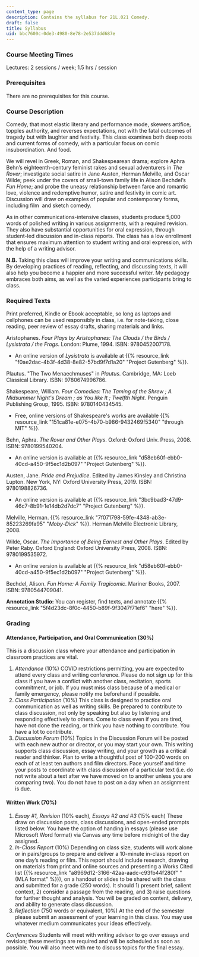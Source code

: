 ```yaml
---
content_type: page
description: Contains the syllabus for 21L.021 Comedy.
draft: false
title: Syllabus
uid: bbc7600c-0de3-4980-8e78-2e537ddd687e
---
```

### Course Meeting Times

Lectures: 2 sessions / week; 1.5 hrs / session

### Prerequisites

There are no prerequisites for this course.

### Course Description

Comedy, that most elastic literary and performance mode, skewers artifice, topples authority, and reverses expectations, not with the fatal outcomes of tragedy but with laughter and festivity. This class examines both deep roots and current forms of comedy, with a particular focus on comic insubordination. And food.

We will revel in Greek, Roman, and Shakespearean drama; explore Aphra Behn’s eighteenth-century feminist rakes and sexual adventurers in *The Rover*; investigate social satire in Jane Austen, Herman Melville, and Oscar Wilde; peek under the covers of small-town family life in Alison Bechdel’s *Fun Home*; and probe the uneasy relationship between farce and romantic love, violence and redemptive humor, satire and festivity in comic art. Discussion will draw on examples of popular and contemporary forms, including film  and sketch comedy.

As in other communications-intensive classes, students produce 5,000 words of polished writing in various assignments, with a required revision. They also have substantial opportunities for oral expression, through student-led discussion and in-class reports. The class has a low enrollment that ensures maximum attention to student writing and oral expression, with the help of a writing advisor.  

**N.B.** Taking this class will improve your writing and communications skills. By developing practices of reading, reflecting, and discussing texts, it will also help you become a happier and more successful writer. My pedagogy embraces both aims, as well as the varied experiences participants bring to class.

### Required Texts

Print preferred, Kindle or Ebook acceptable, so long as laptops and cellphones can be used responsibly in class, i.e. for note-taking, close reading, peer review of essay drafts, sharing materials and links.

Aristophanes. *Four Plays by Aristophanes: The Clouds / the Birds / Lysistrata / the Frogs*. London: Plume, 1994. ISBN: 9780452007178.

- An online version of *Lysistrata* is available at {{% resource_link "f0ae2dac-4b3f-4d38-8e82-57bd9f7d1a20" "Project Gutenberg" %}}.

Plautus. "The Two Menaechmuses" in *Plautus.* Cambridge, MA: Loeb Classical Library. ISBN: 9780674996786.

Shakespeare, William. *Four Comedies: The Taming of the Shrew ; A Midsummer Night's Dream ; as You like It ; Twelfth Night.* Penguin Publishing Group, 1995. ISBN: 9780140434545.

- Free, online versions of Shakespeare's works are available {{% resource_link "151ca81e-e075-4b70-b986-9432469f5340" "through MIT" %}}.

Behn, Aphra. *The Rover and Other Plays*. Oxford: Oxford Univ. Press, 2008. ISBN: 9780199540204.

- An online version is available at {{% resource_link "d58eb60f-ebb0-40cd-a450-9f5ec1d2b097" "Project Gutenberg" %}}. 

Austen, Jane. *Pride and Prejudice*. Edited by James Kinsley and Christina Lupton. New York, NY: Oxford University Press, 2019. ISBN: 9780198826736.

- An online version is available at {{% resource_link "3bc9bad3-47d9-46c7-8b91-1e14db2d7dc7" "Project Gutenberg" %}}.

Melville, Herman. {{% resource_link "7f071798-59fe-4348-ab3e-85223269fa95" "*Moby-Dick*" %}}. Herman Melville Electronic Library, 2008.

Wilde, Oscar. *The Importance of Being Earnest and Other Plays*. Edited by Peter Raby. Oxford England: Oxford University Press, 2008. ISBN: 9780199535972.

- An online version is available at {{% resource_link "d58eb60f-ebb0-40cd-a450-9f5ec1d2b097" "Project Gutenberg" %}}.

Bechdel, Alison. *Fun Home: A Family Tragicomic*. Mariner Books, 2007. ISBN: 9780544709041.

**Annotation Studio:** You can register, find texts, and annotate {{% resource_link "5f4d23dc-8f0c-4450-b89f-9f3047f71ef6" "here" %}}.

### Grading

#### Attendance, Participation, and Oral Communication (30%) 

This is a discussion class where your attendance and participation in classroom practices are vital.

1. *Attendance* (10%) COVID restrictions permitting, you are expected to attend every class and writing conference. Please do not sign up for this class if you have a conflict with another class, recitation, sports commitment, or job. If you must miss class because of a medical or family emergency, please notify me beforehand if possible.
2. *Class Participation* (10%) This class is designed to practice oral communication as well as writing skills. Be prepared to contribute to class discussion, not only by speaking but also by listening and responding effectively to others. Come to class even if you are tired, have not done the reading, or think you have nothing to contribute. You have a lot to contribute.
3. *Discussion Forum* (10%) Topics in the Discussion Forum will be posted with each new author or director, or you may start your own. This writing supports class discussion, essay writing, and your growth as a critical reader and thinker. Plan to write a thoughtful post of 100-200 words on each of at least ten authors and film directors. Pace yourself and time your posts to coordinate with class discussion of a particular text (i.e. do not write about a text after we have moved on to another unless you are comparing two). You do not have to post on a day when an assignment is due.

#### Written Work (70%)

1. *Essay #1, Revision* (10% each)*, Essays #2 and #3* (15% each) These draw on discussion posts, class discussions, and open-ended prompts listed below. You have the option of handing in essays (please use Microsoft Word format) via Canvas any time before midnight of the day assigned.
2. *In-Class Report* (10%) Depending on class size, students will work alone or in pairs/groups to prepare and deliver a 10-minute in-class report on one day’s reading or film. This report should include research, drawing on materials from print and online sources and presenting a Works Cited list {{% resource_link "a8969d12-3166-42aa-aadc-c93fb44f280f" "(MLA format" %}}), on a handout or slides to be shared with the class and submitted for a grade (250 words). It should 1) present brief, salient context, 2) consider a passage from the reading, and 3) raise questions for further thought and analysis. You will be graded on content, delivery, and ability to generate class discussion.
3. *Reflection* (750 words or equivalent, 10%) At the end of the semester please submit an assessment of your learning in this class. You may use whatever medium communicates your ideas effectively.   

*Conferences* Students will meet with writing advisor to go over essays and revision; these meetings are required and will be scheduled as soon as possible. You will also meet with me to discuss topics for the final essay.